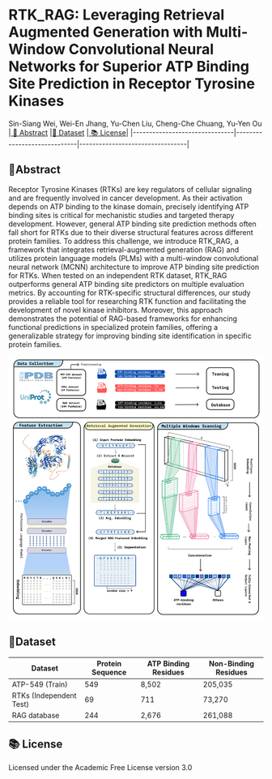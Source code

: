 # RTK_RAG: Leveraging Retrieval Augmented Generation with Multi-Window Convolutional Neural Networks for Superior ATP Binding Site Prediction in Receptor Tyrosine Kinases
Sin-Siang Wei, Wei-En Jhang, Yu-Chen Liu, Cheng-Che Chuang,  Yu-Yen Ou
|[ 🎇&nbsp;Abstract](#abstract) |[📃&nbsp;Dataset](#Dataset) |[ 📚&nbsp;License](#License)|
|-------------------------------|-----------------------------|---------------------------------|

## 🎇Abstract <a name="abstract"></a>
Receptor Tyrosine Kinases (RTKs) are key regulators of cellular signaling and are frequently involved in cancer development. As their activation depends on ATP binding to the kinase domain, precisely identifying ATP binding sites is critical for mechanistic studies and targeted therapy development. However, general ATP binding site prediction methods often fall short for RTKs due to their diverse structural features across different protein families. To address this challenge, we introduce RTK_RAG, a framework that integrates retrieval-augmented generation (RAG) and utilizes protein language models (PLMs) with a multi-window convolutional neural network (MCNN) architecture to improve ATP binding site prediction for RTKs. When tested on an independent RTK dataset, RTK_RAG outperforms general ATP binding site predictors on multiple evaluation metrics. By accounting for RTK-specific structural differences, our study provides a reliable tool for researching RTK function and facilitating the development of novel kinase inhibitors. Moreover, this approach demonstrates the potential of RAG-based frameworks for enhancing functional predictions in specialized protein families, offering a generalizable strategy for improving binding site identification in specific protein families.
<br>

![workflow](https://github.com/B1607/RTK_RAG/blob/3cd56468802ae8d70bcb21f62606895eb7357b0d/Figures/RTKs-Workflow.png)

## 📃Dataset <a name="Dataset"></a>

| Dataset            | Protein Sequence |    ATP Binding Residues  | Non-Binding Residues    |
|--------------------|------------------|--------------------------|--------------------------|
| ATP-549 (Train)    |   549             |          8,502             |205,035                      |
| RTKs (Independent Test)     |    69         |                    711    |     73,270                  |
| RAG database       |          244  |                     2,676   |                 261,088      |

## 📚&nbsp;License <a name="License"></a>
Licensed under the Academic Free License version 3.0
